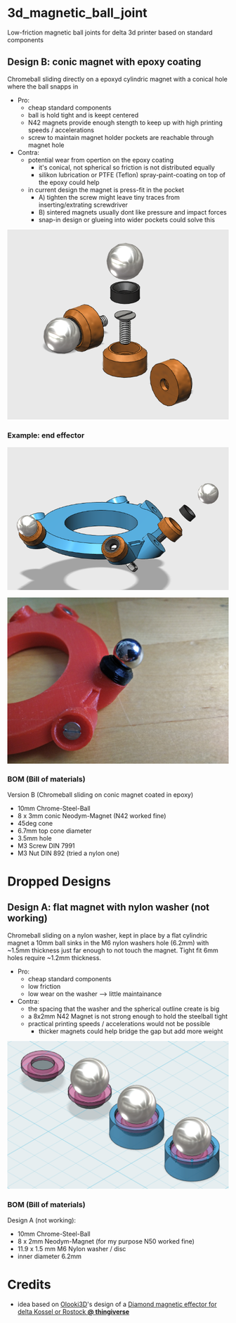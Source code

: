 # 3d_magnetic_ball_joint
Low-friction magnetic ball joints for delta 3d printer based on standard components

## Design B: conic magnet with epoxy coating
Chromeball sliding directly on a epoxyd cylindric magnet with a conical hole where the ball snapps in

* Pro:
  * cheap standard components
  * ball is hold tight and is keept centered
  * N42 magnets provide enough stength to keep up with high printing speeds / accelerations
  * screw to maintain magnet holder pockets are reachable through magnet hole
* Contra:
  * potential wear from opertion on the epoxy coating
    * it's conical, not spherical so friction is not distributed equally
    * silikon lubrication or PTFE (Teflon) spray-paint-coating on top of the epoxy could help
  * in current design the magnet is press-fit in the pocket
    * A) tighten the screw might leave tiny traces from inserting/extrating screwdriver
    * B) sintered magnets usually dont like pressure and impact forces
    * snap-in design or glueing into wider pockets could solve this

![B) conic ball joint example](https://raw.githubusercontent.com/splosch/3d_magnetic_ball_joint/master/documentation/conic_ball_joint_example.png)

### Example: end effector
![end effector example image](https://raw.githubusercontent.com/splosch/3d_magnetic_ball_joint/master/documentation/end_effector_example.png)

![end effector example printed](https://raw.githubusercontent.com/splosch/3d_magnetic_ball_joint/master/documentation/end_effector_printed_example.jpg)

### BOM (Bill of materials)
Version B (Chromeball sliding on conic magnet coated in epoxy)
* 10mm Chrome-Steel-Ball
* 8 x 3mm conic Neodym-Magnet (N42 worked fine)
 * 45deg cone
 * 6.7mm top cone diameter
 * 3.5mm hole
* M3 Screw DIN 7991
* M3 Nut DIN 892 (tried a nylon one)

# Dropped Designs

## Design A: flat magnet with nylon washer (not working)
Chromeball sliding on a nylon washer, kept in place by a flat cylindric magnet
a 10mm ball sinks in the M6 nylon washers hole (6.2mm) with ~1.5mm thickness just far enough to not touch the magnet. Tight fit 6mm holes require ~1.2mm thickness.

* Pro:
  * cheap standard components
  * low friction
  * low wear on the washer --> little maintainance
* Contra:
  * the spacing that the washer and the spherical outline create is big
  * a 8x2mm N42 Magnet is not strong enough to hold the steelball tight
  * practical printing speeds / accelerations would not be possible
    * thicker magnets could help bridge the gap but add more weight

![A) ball joint example](https://raw.githubusercontent.com/splosch/3d_magnetic_ball_joint/master/documentation/ball_joint_example_A.png)

### BOM (Bill of materials)
Design A (not working):
* 10mm Chrome-Steel-Ball
* 8 x 2mm Neodym-Magnet (for my purpose N50 worked fine)
* 11.9 x 1.5 mm M6 Nylon washer / disc
 * inner diameter 6.2mm

# Credits
* idea based on [Olooki3D](http://www.thingiverse.com/Olooki3D)'s design of a [Diamond magnetic effector for delta Kossel or Rostock **@ thingiverse**](http://www.thingiverse.com/thing:1157670)